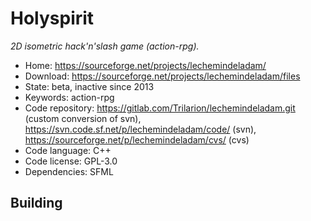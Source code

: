 # Holyspirit

_2D isometric hack'n'slash game (action-rpg)._

- Home: https://sourceforge.net/projects/lechemindeladam/
- Download: https://sourceforge.net/projects/lechemindeladam/files
- State: beta, inactive since 2013
- Keywords: action-rpg
- Code repository: https://gitlab.com/Trilarion/lechemindeladam.git (custom conversion of svn), https://svn.code.sf.net/p/lechemindeladam/code/ (svn), https://sourceforge.net/p/lechemindeladam/cvs/ (cvs)
- Code language: C++
- Code license: GPL-3.0
- Dependencies: SFML

## Building

